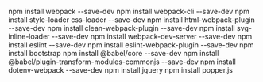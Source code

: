 npm install webpack --save-dev
npm install webpack-cli --save-dev
npm install style-loader css-loader --save-dev
npm install html-webpack-plugin --save-dev
npm install clean-webpack-plugin --save-dev
npm install svg-inline-loader --save-dev
npm install webpack-dev-server --save-dev
npm install eslint --save-dev
npm install eslint-webpack-plugin --save-dev
npm install bootstrap
npm install @babel/core --save-dev
npm install @babel/plugin-transform-modules-commonjs --save-dev
npm install dotenv-webpack --save-dev
npm install jquery
npm install popper.js
